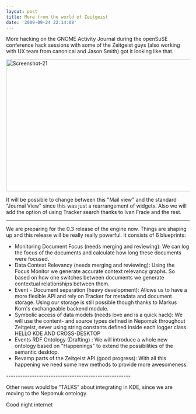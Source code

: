 ```yaml
---
layout: post
title: More from the world of Zeitgeist
date: '2009-09-24 22:14:08'
---
```


<span style="background-color: #ffffff;">More hacking on the GNOME Activity Journal during the openSuSE conference hack sessions with some of the Zeitgeist guys (also working with UX team from canonical and Jason Smith) got it looking like that.</span>

<span style="background-color: #ffffff;"><a href="http://geekyogre.com/content/images/2009/09/Screenshot-21.png"><img class="alignnone size-full wp-image-837" title="Screenshot-21" src="http://geekyogre.com/content/images/2009/09/Screenshot-21.png" alt="Screenshot-21" width="604" height="361" /></a></span>

It will be possible to change between this "Mail view" and the standard "Journal View" since this was just a rearrangement of widgets. Also we will add the option of using Tracker search thanks to Ivan Frade and the rest.

-----------------------------------------------------

We are preparing for the 0.3 release of the engine now. Things are shaping up and this release will be really really powerful. It consists of 6 blueprints:
<ul>
	<li>Monitoring Document Focus (needs merging and reviewing): We can log the focus of the documents and calculate how long these documents were focused.</li>
	<li>Data Context Relevancy (needs merging and reviewing): Using the Focus Monitor we  generate accurate context relevancy graphs. So based on how one switches between documents we generate contextual relationships between them.</li>
	<li>Event - Document separation (heavy development): Allows us to have a more flexible API and rely on Tracker for metadata and document storage. Using our storage is still possible though thanks to Markus Korn's exchangeable backend module.</li>
	<li>Symbolic access of data models (needs love and is a quick hack): We will  use the content- and source types defined in Nepomuk throughout Zeitgeist, never using string constants defined inside each logger class. HELLO KDE AND CROSS-DESKTOP</li>
	<li>Events RDF Ontology (Drafting) : We will introduce a whole new ontology based on "Happenings" to extend the possibilities of the semantic desktop.</li>
	<li>Revamp parts of the Zeitgeist API (good progress): With all this happening we need some new methods to provide more awesomeness.</li>
</ul>
-----------------------------------------------------

<span style="background-color: #ffffff;">Other news would be "TALKS" about integrating in KDE, since we are moving to the Nepomuk ontology.</span>

<span style="background-color: #ffffff;">Good night internet
</span>
<div id="_mcePaste" style="overflow: hidden; position: absolute; left: -10000px; top: 0px; width: 1px; height: 1px;">
<table id="speclisting" class="listing sortable" border="0">
<tbody>
<tr>
<td><span class="specpriorityESSENTIAL">Essential</span></td>
<td><a title="Aggregating document events through window focus" href="https://blueprints.launchpad.net/zeitgeist/+spec/monitor-document-focus">monitor-document-focus</a></td>
<td><span class="sortkey">3</span> <span class="specstatusDRAFT">Drafting</span></td>
<td><span class="sortkey">7</span> <span class="specdeliveryGOOD">Good progress</span></td>
<td><a href="https://blueprints.launchpad.net/%7Eseif">Seif Lotfy</a></td>
<td><a href="https://blueprints.launchpad.net/zeitgeist/0.3">0.3</a></td>
</tr>
<tr>
<td><span class="sortkey">5</span> <span class="specpriorityESSENTIAL">Essential</span></td>
<td><a title="Symbollic Access of the Datamodel" href="https://blueprints.launchpad.net/zeitgeist/+spec/zeitgeist-symbollic-datamodel">zeitgeist-symbollic-datamodel</a></td>
<td><span class="sortkey">3</span> <span class="specstatusDRAFT">Drafting</span></td>
<td><span class="sortkey">5</span> <span class="specdeliverySTARTED">Started</span></td>
<td></td>
<td><a href="https://blueprints.launchpad.net/zeitgeist/0.3">0.3</a></td>
</tr>
<tr>
<td><span class="sortkey">5</span> <span class="specpriorityESSENTIAL">Essential</span></td>
<td><a title="Events RDF Ontology" href="https://blueprints.launchpad.net/zeitgeist/+spec/events-rdf-ontology">events-rdf-ontology</a></td>
<td><span class="sortkey">4</span> <span class="specstatusDISCUSSION">Discussion</span></td>
<td><span class="sortkey">3</span> <span class="specdeliveryNEEDSINFRASTRUCTURE">Needs Infrastructure</span></td>
<td><a href="https://blueprints.launchpad.net/%7Ekamstrup">Mikkel Kamstrup Erlandsen</a></td>
<td><a href="https://blueprints.launchpad.net/zeitgeist/0.3">0.3</a></td>
</tr>
<tr>
<td><span class="sortkey">5</span> <span class="specpriorityESSENTIAL">Essential</span></td>
<td><a title="How we describe events" href="https://blueprints.launchpad.net/zeitgeist/+spec/zeitgeist-event-describtion">zeitgeist-event-describtion</a></td>
<td><span class="sortkey">4</span> <span class="specstatusDISCUSSION">Discussion</span></td>
<td><span class="sortkey">3</span> <span class="specdeliveryNEEDSINFRASTRUCTURE">Needs Infrastructure</span></td>
<td><a href="https://blueprints.launchpad.net/%7Erainct">Siegfried Gevatter</a></td>
<td><a href="https://blueprints.launchpad.net/zeitgeist/0.3">0.3</a></td>
</tr>
<tr>
<td><span class="sortkey">4</span> <span class="specpriorityHIGH">High</span></td>
<td><a title="Data Context Relevancy Provider" href="https://blueprints.launchpad.net/zeitgeist/+spec/data-context-relevancy-provider">data-context-relevancy-provider</a> <span class="sprite branch" title="Branch is available"> </span></td>
<td><span class="sortkey">3</span> <span class="specstatusDRAFT">Drafting</span></td>
<td><span class="sortkey">7</span> <span class="specdeliveryGOOD">Good progress</span></td>
<td><a href="https://blueprints.launchpad.net/%7Eeinalex">Alexander Gabriel</a></td>
<td><a href="https://blueprints.launchpad.net/zeitgeist/0.3">0.3</a></td>
</tr>
<tr>
<td><span class="sortkey">1</span> <span class="specpriorityUNDEFINED">Undefined</span></td>
<td><a title="Revamped DBus API for the Zeitgesit Engine" href="https://blueprints.launchpad.net/zeitgeist/+spec/zeitgeist-revamp-engine-api">zeitgeist-revamp-engine-api</a></td>
<td><span class="sortkey">3</span> <span class="specstatusDRAFT">Drafting</span></td>
<td><span class="sortkey">5</span> <span class="specdeliverySTARTED">Started</span></td>
<td><a href="https://blueprints.launchpad.net/%7Ekamstrup">Mikkel Kamstrup Erlandsen</a></td>
<td><a href="https://blueprints.launchpad.net/zeitgeist/0.3">0.3</a></td>
</tr>
</tbody></table>
</div>